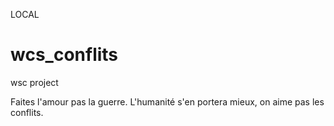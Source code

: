LOCAL
# wcs_conflits
wsc project

Faites l'amour pas la guerre. L'humanité s'en portera mieux, on aime pas les conflits.

